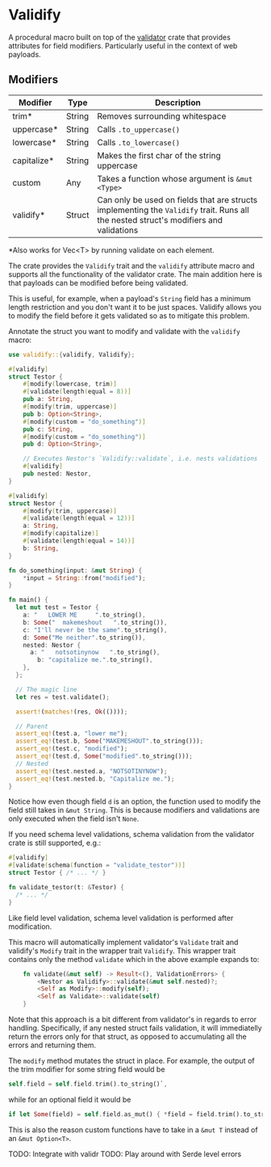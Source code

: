# Validify

A procedural macro built on top of the [validator](https://docs.rs/validator/latest/validator/) crate that provides attributes for field modifiers. Particularly useful in the context of web payloads.

## **Modifiers**

|   Modifier    |  Type    |        Description
|---------------|----------|-----------------------
|  trim*        |  String  | Removes surrounding whitespace
|  uppercase*   |  String  | Calls `.to_uppercase()`
|  lowercase*   |  String  | Calls `.to_lowercase()`
|  capitalize*  |  String  | Makes the first char of the string uppercase
|  custom       |    Any   | Takes a function whose argument is `&mut <Type>`
|  validify*    |  Struct  | Can only be used on fields that are structs implementing the `Validify` trait. Runs all the nested struct's modifiers and validations

\*Also works for Vec\<T> by running validate on each element.

The crate provides the `Validify` trait and the `validify` attribute macro and supports all the functionality of the validator crate. The main addition here is that payloads can be modified before being validated.

This is useful, for example, when a payload's `String` field has a minimum length restriction and you don't want it to be just spaces. Validify allows you to modify the field before it gets validated so as to mitigate this problem.

Annotate the struct you want to modify and validate with the `validify` macro:

```rust
use validify::{validify, Validify};

#[validify]
struct Testor {
    #[modify(lowercase, trim)]
    #[validate(length(equal = 8))]
    pub a: String,
    #[modify(trim, uppercase)]
    pub b: Option<String>,
    #[modify(custom = "do_something")]
    pub c: String,
    #[modify(custom = "do_something")]
    pub d: Option<String>,

    // Executes Nestor's `Validify::validate`, i.e. nests validations
    #[validify]
    pub nested: Nestor,
}

#[validify]
struct Nestor {
    #[modify(trim, uppercase)]
    #[validate(length(equal = 12))]
    a: String,
    #[modify(capitalize)]
    #[validate(length(equal = 14))]
    b: String,
}

fn do_something(input: &mut String) {
    *input = String::from("modified");
}

fn main() {
  let mut test = Testor {
    a: "   LOWER ME     ".to_string(),
    b: Some("  makemeshout   ".to_string()),
    c: "I'll never be the same".to_string(),
    d: Some("Me neither".to_string()),
    nested: Nestor {
      a: "   notsotinynow   ".to_string(),
        b: "capitalize me.".to_string(),
    },
  };

  // The magic line
  let res = test.validate();

  assert!(matches!(res, Ok(())));

  // Parent
  assert_eq!(test.a, "lower me");
  assert_eq!(test.b, Some("MAKEMESHOUT".to_string()));
  assert_eq!(test.c, "modified");
  assert_eq!(test.d, Some("modified".to_string()));
  // Nested
  assert_eq!(test.nested.a, "NOTSOTINYNOW");
  assert_eq!(test.nested.b, "Capitalize me.");
}
```

Notice how even though field `d` is an option, the function used to modify the field still takes in `&mut String`. This is because modifiers and validations are only executed when the field isn't `None`.

If you need schema level validations, schema validation from the validator crate is still supported, e.g.:

```rust
#[validify]
#[validate(schema(function = "validate_testor"))]
struct Testor { /* ... */ }

fn validate_testor(t: &Testor) {
  /* ... */
}
```

Like field level validation, schema level validation is performed after modification.

This macro will automatically implement validator's `Validate` trait and validify's `Modify` trait in the wrapper trait `Validify`. This wrapper trait contains only the method `validate` which in the above example expands to:

```rust
    fn validate(&mut self) -> Result<(), ValidationErrors> {
        <Nestor as Validify>::validate(&mut self.nested)?;
        <Self as Modify>::modify(self);
        <Self as Validate>::validate(self)
    }
```

Note that this approach is a bit different from validator's in regards to error handling. Specifically, if any nested struct fails validation, it will immediatelly return the errors only for that struct, as opposed to accumulating all the errors and returning them.

The `modify` method mutates the struct in place. For example, the output of the trim modifier for some string field would be

```rust
self.field = self.field.trim().to_string()`, 
```

while for an optional field it would be

```rust
if let Some(field) = self.field.as_mut() { *field = field.trim().to_string() };
```

This is also the reason custom functions have to take in a `&mut T` instead of an `&mut Option<T>`.

TODO: Integrate with validr
TODO: Play around with Serde level errors
